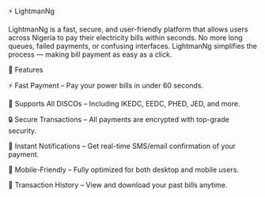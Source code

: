 ⚡ LightmanNg

LightmanNg is a fast, secure, and user-friendly platform that allows users across Nigeria to pay their electricity bills within seconds. 
No more long queues, failed payments, or confusing interfaces. LightmanNg simplifies the process — making bill payment as easy as a click.

🚀 Features

⚡ Fast Payment – Pay your power bills in under 60 seconds.

🏦 Supports All DISCOs – Including IKEDC, EEDC, PHED, JED, and more.

🔒 Secure Transactions – All payments are encrypted with top-grade security.

💬 Instant Notifications – Get real-time SMS/email confirmation of your payment.

📱 Mobile-Friendly – Fully optimized for both desktop and mobile users.

🧾 Transaction History – View and download your past bills anytime.